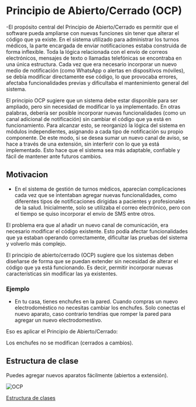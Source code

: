 # Principio de Abierto/Cerrado (OCP)

-El propósito central del Principio de Abierto/Cerrado es permitir que el software pueda ampliarse con nuevas funciones sin tener que alterar el código que ya existe. En el sistema utilizado para administrar los turnos médicos, la parte encargada de enviar notificaciones estaba construida de forma inflexible. Toda la lógica relacionada con el envío de correos electrónicos, mensajes de texto o llamadas telefónicas se encontraba en una única estructura. Cada vez que era necesario incorporar un nuevo medio de notificación (como WhatsApp o alertas en dispositivos móviles), se debía modificar directamente ese código, lo que provocaba errores, afectaba funcionalidades previas y dificultaba el mantenimiento general del sistema.

El principio OCP sugiere que un sistema debe estar disponible para ser ampliado, pero sin necesidad de modificar lo ya implementado. En otras palabras, debería ser posible incorporar nuevas funcionalidades (como un canal adicional de notificación) sin cambiar el código que ya está en funcionamiento. Para alcanzar esto, se reorganizó la lógica del sistema en módulos independientes, asignando a cada tipo de notificación su propio componente. De este modo, si se desea sumar un nuevo canal de aviso, se hace a través de una extensión, sin interferir con lo que ya está implementado. Esto hace que el sistema sea más adaptable, confiable y fácil de mantener ante futuros cambios.

## Motivacion 

- En el sistema de gestión de turnos médicos, aparecían complicaciones cada vez que se intentaban agregar nuevas funcionalidades, como diferentes tipos de notificaciones dirigidas a pacientes y profesionales de la salud. Inicialmente, solo se utilizaba el correo electrónico, pero con el tiempo se quiso incorporar el envío de SMS entre otros.

El problema era que al añadir un nuevo canal de comunicación, era necesario modificar el código existente. Esto podía afectar funcionalidades que ya estaban operando correctamente, dificultar las pruebas del sistema y volverlo más complejo.

El principio de abierto/cerrado (OCP) sugiere que los sistemas deben diseñarse de forma que se puedan extender sin necesidad de alterar el código que ya está funcionando. Es decir, permitir incorporar nuevas características sin modificar las ya existentes.

### Ejemplo 

- En tu casa, tienes enchufes en la pared. Cuando compras un nuevo electrodoméstico no necesitas cambiar los enchufes. Solo conectas el nuevo aparato, caso contrario tendrias que romper la pared para agregar un nuevo electrodomestivo.

Eso es aplicar el Principio de Abierto/Cerrado:

Los enchufes no se modifican (cerrados a cambios).

## Estructura de clase

Puedes agregar nuevos aparatos fácilmente (abiertos a extensión).

![OCP](https://github.com/user-attachments/assets/17b1197c-22a5-4f18-becf-f7d6732bc5f2)

[Estructura de clases](https://drive.google.com/file/d/1ouQ0WHXVj23v6lTY2etp5T7seG8u7Lgl/view?usp=sharing)




